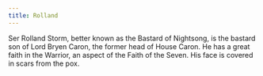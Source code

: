 ```yaml
---
title: Rolland
---
```


Ser Rolland Storm, better known as the Bastard of Nightsong, is the bastard son of Lord Bryen Caron, the former head of House Caron. He has a great faith in the Warrior, an aspect of the Faith of the Seven. His face is covered in scars from the pox. 


